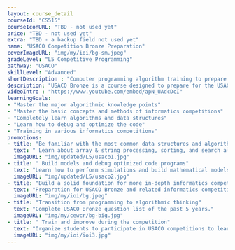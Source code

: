 ```yaml
---
layout: course_detail
courseId: "CS515"
courseIconURL: "TBD - not used yet"
price: "TBD - not used yet"
extra: "TBD - a backup field not used yet"
name: "USACO Competition Bronze Preparation"
coverImageURL: "img/my/ioi/bg-sm.jpeg"
gradeLevel: "L5 Competitive Programming"
pathway: "USACO"
skillLevel: "Advanced"
shortDescription : "Computer programming algorithm training to prepare for the USA Computing Olympiad"
description: "USACO Bronze is a course designed to prepare for the USACO Bronze level exam. The main goal is to complete all the questions of the USACO Bronze exam list in the past 5 years. The course requires students to identify their missing knowledge points, review them, and prepare for the difficulty and format of the USACO Bronze exam in order to pass it in one attempt at the end of the year."
videoIntro : "https://www.youtube.com/embed/apN_UAdcDcI"
learningGoals:
- "Master the major algorithmic knowledge points"
- "Master the basic concepts and methods of informatics competitions"
- "Completely learn algorithms and data structures"
- "Learn how to debug and optimize the code"
- "Training in various informatics competitions"
promotions:
- title: "Be familiar with the most common data structures and algorithmic ideas"
  text: " Learn about array & string processing, sorting, and search algorithms. Learn about iterative and recursive ways of thinking. Become familiar with the most common data structures. Learn algorithmic ideas such as greedy algorithms, dynamic programming, and backtracking algorithms."
  imageURL: "img/updated/L5/usaco1.jpg"
- title: " Build models and debug optimized code programs"
  text: "Learn how to perform simulations and build mathematical models, and develop the ability to debug and optimize programs."
  imageURL: "img/updated/L5/usaco2.jpg"
- title: "Build a solid foundation for more in-depth informatics competitions"
  text: "Preparation for USACO Bronze and related informatics competitions, develop programming skills and improve problem-solving abilities to build a solid foundation."
  imageURL: "img/my/ioi/bg.jpeg"
- title: "Transition from programming to algorithmic thinking"
  text: "Complete USACO Bronze question list of the past 5 years."
  imageURL: "img/my/cewcr/bg-big.jpg"
- title: " Train and improve during the competition"
  text: "Organize students to participate in USACO competitions to learn, summarize and improve themselves through each competition."
  imageURL: "img/my/ioi/ioi3.jpg"
---
```


